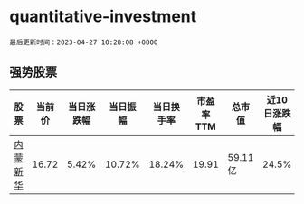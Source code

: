 # quantitative-investment

`最后更新时间：2023-04-27 10:28:08 +0800`

## 强势股票

|股票|当前价|当日涨跌幅|当日振幅|当日换手率|市盈率TTM|总市值|近10日涨跌幅|
|----|----|----|----|----|----|----|----|
|[内蒙新华](https://xueqiu.com/S/SH603230)|16.72|5.42%|10.72%|18.24%|19.91|59.11亿|24.5%|
